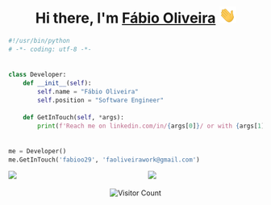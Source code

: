 <h1 align="center">Hi there, I'm <a href="https://www.linkedin.com/in/fabioo29/" target="_blank">Fábio Oliveira</a> <img
src="https://github.com/Fabioo29/Fabioo29/raw/main/images/Hi.gif" height="32" /></h1>
    
```python
#!/usr/bin/python
# -*- coding: utf-8 -*-


class Developer:
    def __init__(self):
        self.name = "Fábio Oliveira"
        self.position = "Software Engineer"
    
    def GetInTouch(self, *args):
        print(f'Reach me on linkedin.com/in/{args[0]}/ or with {args[1]}.')


me = Developer()
me.GetInTouch('fabioo29', 'faoliveirawork@gmail.com')
```
<img  src="https://github-readme-stats.vercel.app/api?username=Fabioo29&show_icons=true&hide_border=true&theme=dark" width="45%" align="right" >
<img  src="https://github-readme-streak-stats.herokuapp.com/?user=Fabioo29&theme=dark" width="45%" >

<p align="center"> 
  <img src="https://profile-counter.glitch.me/Fabioo29/count.svg" alt="Visitor Count" align="center" />
</p>
